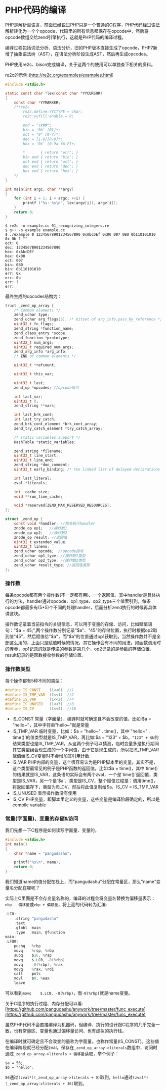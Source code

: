 # PHP代码的编译

PHP是解析型语言，前面已经说过PHP只是一个普通的C程序，PHP代码经过语法解析转化为一个个opcode，代码里的所有信息都保存在opcode中，然后将opcode数组交给zend引擎执行，这就是PHP代码的编译过程。

编译过程包括词法分析、语法分析，旧的PHP版本直接生成了opcode，PHP7新增了抽象语法树（AST），在语法分析阶段生成AST，然后再生成opcodes。

PHP使用re2c、bison完成编译，关于这两个的使用可以单独查下相关的资料。

re2c的示例:(http://re2c.org/examples/examples.html)
```c
#include <stdio.h>

static const char *lex(const char *YYCURSOR)
{
    const char *YYMARKER;
    /*!re2c
        re2c:define:YYCTYPE = char;
        re2c:yyfill:enable = 0;

        end = "\x00";
        bin = '0b' [01]+;
        oct = "0" [0-7]*;
        dec = [1-9][0-9]*;
        hex = '0x' [0-9a-fA-F]+;

        *       { return "err"; }
        bin end { return "bin"; }
        oct end { return "oct"; }
        dec end { return "dec"; }
        hex end { return "hex"; }
    */
}

int main(int argc, char **argv)
{
    for (int i = 1; i < argc; ++i) {
        printf ("%s: %s\n", lex(argv[i]), argv[i]);
    }
    return 0;
}
```
```
$ re2c -o example.cc 01_recognizing_integers.re
$ g++ -o example example.cc
$ ./example 0 12345678901234567890 0xAbcDEf 0x00 007 0B0 0b110101010 0x 0b ? ""
oct: 0
dec: 12345678901234567890
hex: 0xAbcDEf
hex: 0x00
oct: 007
bin: 0B0
bin: 0b110101010
err: 0x
err: 0b
err: ?
err:
```

最终生成的opcodes结构为：

```c
truct _zend_op_array {
    /* Common elements */
    zend_uchar type;
    zend_uchar arg_flags[3]; /* bitset of arg_info.pass_by_reference */
    uint32_t fn_flags;
    zend_string *function_name;
    zend_class_entry *scope;
    zend_function *prototype;
    uint32_t num_args;
    uint32_t required_num_args;
    zend_arg_info *arg_info;
    /* END of common elements */

    uint32_t *refcount;

    uint32_t this_var;

    uint32_t last;
    zend_op *opcodes; //opcode指令

    int last_var;
    uint32_t T;
    zend_string **vars;

    int last_brk_cont;
    int last_try_catch;
    zend_brk_cont_element *brk_cont_array;
    zend_try_catch_element *try_catch_array;

    /* static variables support */
    HashTable *static_variables;

    zend_string *filename;
    uint32_t line_start;
    uint32_t line_end;
    zend_string *doc_comment;
    uint32_t early_binding; /* the linked list of delayed declarations */

    int last_literal;
    zval *literals;

    int  cache_size;
    void **run_time_cache;

    void *reserved[ZEND_MAX_RESERVED_RESOURCES];
};

struct _zend_op {
    const void *handler; //指令执行handler
    znode_op op1;   //操作数1
    znode_op op2;   //操作数2
    znode_op result; //返回值
    uint32_t extended_value; 
    uint32_t lineno; 
    zend_uchar opcode;  //opcode指令
    zend_uchar op1_type; //操作数1类型
    zend_uchar op2_type; //操作数2类型
    zend_uchar result_type; //返回值类型
};
```
### 操作数

每条opcode都有两个操作数(不一定都有用)、一个返回值，其中handler是具体执行的方法，handler通过opcode、op1_type、op2_type三个值索引到，每条opcode都最多有(5*5)个不同的处理handler，后面分析zend执行的时候再具体讲这块。

操作数记录着当前指令的关键信息，可以用于变量的存储、访问，比如赋值语句："$a = 45;",两个操作数分别记录"$a"、"45"的存储位置，执行时根据op2取到值"45"，然后赋值给"$a"，而"$a"的位置通过op1获取到。当然操作数并不是全部这么用的，上面只是赋值时候的情况，其它操作会有不同的用法，如函数调用时的传参，op1记录的就是传递的参数是第几个，op2记录的是参数的存储位置，result记录的是函数接收参数的存储位置。

### 操作数类型

每个操作都有5种不同的类型：

```c
#define IS_CONST    (1<<0)  //1
#define IS_TMP_VAR  (1<<1)  //2
#define IS_VAR      (1<<2)  //4
#define IS_UNUSED   (1<<3)  //8
#define IS_CV       (1<<4)  //16
```
* IS_CONST    常量（字面量），编译时就可确定且不会改变的值，比如:$a = "hello~"，其中字符串"hello~"就是常量
* IS_TMP_VAR  临时变量，比如：$a = "hello~" . time()，其中`"hello~" . time()`的值类型就是IS_TMP_VAR，再比如:$a = "123" + $b，`"123" + $b`的结果类型也是IS_TMP_VAR，从这两个例子可以猜测，临时变量多是执行期间其它类型组合现生成的一个中间值，由于它是现生成的，所以把IS_TMP_VAR赋值给IS_CV变量时不会增加其引用计数
* IS_VAR      PHP内部的变量，这个很容易认为是PHP脚本里的变量，其实不是，这个类型最常见的例子是PHP函数的返回值，比如:$a = time()，其中`time()`的结果就是IS_VAR，这条语句实际会有两个zval，一个是`time()`返回值，类型是IS_VAR，另一个是`$a`，类型是IS_CV，整个赋值过程是：调用time()，将返回值存下，类型为IS_CV，然后将此值复制给$a，IS_CV = IS_TMP_VAR
* IS_UNUSED   表示操作数没有使用
* IS_CV       PHP变量，即脚本里定义的变量，这些变量是编译阶段确定的，所以是compile variable

### 常量(字面量)、变量的存储&访问

我们先想一下C程序是如何读写字面量、变量的。

```c
#include <stdio.h>
int main()
{
    char *name = "pangudashu";

    printf("%s\n", name);
    return 0;
}
```
我们知道name的值分配在栈上，而"pangudashu"分配在常量区，那么"name"变量名分配在哪呢？

实际上C里面是不会存变量名称的，编译的过程会将变量名替换为偏移量表示：`ebp - 偏移量`或`ebp + 偏移量`，将上面的代码转为汇编:
```c
.LC0:
    .string "pangudashu"
    .text
    .globl  main
    .type   main, @function
main:
.LFB0:
    pushq   %rbp
    movq    %rsp, %rbp
    subq    $16, %rsp
    movq    $.LC0, -8(%rbp)
    movq    -8(%rbp), %rax
    movq    %rax, %rdi
    call    puts
    movl    $0, %eax
    leave
```
可以看到`movq    $.LC0, -8(%rbp)`，而`-8(%rbp)`就是name变量。

关于C程序的执行过程、内存分配可以看:[https://github.com/pangudashu/anywork/tree/master/func_execute](https://github.com/pangudashu/anywork/tree/master/func_execute)


虽然PHP代码不会直接编译为机器码，但编译、执行的设计跟C程序的几乎完全一致，也有常量区、变量也通过偏移量访问、也有虚拟的执行栈。

在编译时就可确定且不会改变的量称为字面量，也称作常量(IS_CONST)，这些值在编译阶段就已经分配zval，保存在`_zend_op_array->literals`数组中，访问时通过`_zend_op_array->literals + 偏移量`读取，举个例子：
```
$a = 56;
$b = "hello";
```
`56`通过`(zval*)(_zend_op_array->literals + 0)`取到，`hello`通过`(zval*)(_zend_op_array->literals + 16)`取到。


